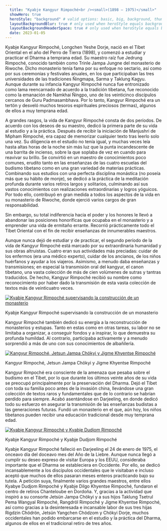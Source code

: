 ```yaml
---
  title: "Kyabje Kangyur Rimpoché<br /><small>(1898 – 1975)</small>"
  showHero: true
  heroStyle: "background" # valid options: basic, big, background, thumbAndBackground
  layoutBackgroundBlur: true # only used when heroStyle equals background or thumbAndBackground
  layoutBackgroundHeaderSpace: true # only used when heroStyle equals background
  date: 2023-01-05
---
```


Kyabje Kangyur Rimpoché, Longchen Yeshe Dorje, nació en el Tíbet Oriental en el año del Perro de Tierra (1898), y comenzó a estudiar y practicar el Dharma a temprana edad. Su maestro raíz fue Jedrung Rimpoché, conocido también como Trinle Jampa Jungne del monasterio de Riwoche. Dicho monasterio tenía fama por su enfoque no sectario, así como por sus ceremonias y festivales anuales, en los que participaban las tres universidades de las tradiciones Ñingmapa, Sarma y Taklung Kagyu. Aunque durante su infancia Kangyur Rimpoché nunca fue entronizado como lama reencarnado de acuerdo a la tradición tibetana, fue reconocido como la emanación de Namkhai Ñingpo, uno de los veinticinco discípulos cercanos de Guru Padmasambhava. Por lo tanto, Kangyur Rimpoché era un tertön y desveló muchos tesoros espirituales preciosos (termas), algunos de ellos a muy temprana edad. 

A grandes rasgos, la vida de Kangyur Rimpoché consta de dos períodos. De acuerdo con los deseos de su maestro, dedicó la primera parte de su vida al estudio y a la práctica. Después de recibir la iniciación de Manjushri de Mipham Rimpoché, era capaz de memorizar cualquier texto tras leerlo solo una vez. Su diligencia en el estudio no tenía igual, y muchas veces leía hasta altas horas de la noche sin más luz que la punta incandescente de una barrita de incienso, sobre la que soplaba de vez en cuando para reavivar su brillo. Se convirtió en un maestro de conocimientos poco comunes, erudito tanto en las enseñanzas de las cuatro escuelas del budismo tibetano como en una gran variedad de materias prácticas. Combinando sus estudios con una perfecta disciplina monástica (no poseía más que su hábito de monje), se dedicó a la práctica de la meditación profunda durante varios retiros largos y solitarios, culminando así sus vastos conocimientos con realizaciones extraordinarias y logros yóguicos. Por todo ello, contribuyó en gran medida a todos los aspectos de la vida en su monasterio de Riwoche, donde ejerció varios cargos de gran responsabilidad. 

Sin embargo, su total indiferencia hacia el poder y los honores le llevó a abandonar las posiciones honoríficas que ocupaba en el monasterio y a emprender una vida de ermitaño errante. Recorrió prácticamente todo el Tíbet Oriental con el fin de recibir enseñanzas de innumerables maestros. 

Aunque nunca dejó de estudiar y de practicar, el segundo período de la vida de Kangyur Rimpoché está marcado por su extraordinaria humanidad y sus obras altruistas. Cuatro eran sus actividades más preciadas: cuidar de los enfermos (era una médico experto), cuidar de los ancianos, de los niños huérfanos y ayudar a los viajeros. Asimismo, a menudo daba enseñanzas y transmisiones; en especial la transmisión oral del kangyur, el canon tibetano, una vasta colección de más de cien volúmenes de sutras y tantras traducidos. De hecho, Kangyur Rimpoché recibió su nombre como reconocimiento por haber dado la transmisión de esta vasta colección de textos más de veinticuatro veces. 

[ ![Kyabje Kangyur Rimpoché supervisando la construcción de un monasterio](/images/img_KKR_work-150x150.jpg) ](http://www.songtsen.org/songtsen/wp-content/uploads/sites/2/2013/11/img_KKR_work.jpg)

Kyabje Kangyur Rimpoché supervisando la construcción de un monasterio 

Kangyur Rimpoché también dedicó su energía a la reconstrucción de monasterios y estupas. Tanto en estas como en otras tareas, su labor no se limitaba a organizar, a conseguir fondos y a inspirar, lo que demuestra su profunda humildad. Al contrario, participaba activamente y a menudo sorprendió a más de uno con sus conocimientos de albañilería. 

[ ![Kangyur Rimpoché, Jetsun Jampa Chökyi y Jigme Khyentse Rimpoché](/images/img_KKR_famille-150x150.jpg) ](http://www.songtsen.org/songtsen/wp-content/uploads/sites/2/2013/11/img_KKR_famille.jpg)

Kangyur Rimpoché, Jetsun Jampa Chökyi y Jigme Khyentse Rimpoché 

Kangyur Rimpoché era consciente de la amenaza que pesaba sobre el budismo en el Tíbet, por lo que durante los últimos veinte años de su vida se preocupó principalmente por la preservación del Dharma. Dejó el Tíbet con toda su familia poco antes de la invasión china, llevándose una gran colección de textos raros y fundamentales que de lo contrario se habrían perdido para siempre. Acabó asentándose en Darjeeling, en donde dedicó todo su esfuerzo en asegurar la transmisión de las enseñanzas budistas a las generaciones futuras. Fundó un monasterio en el que, aún hoy, los niños tibetanos pueden recibir una educación tradicional desde muy temprana edad. 

[ ![Kyabje Kangyur Rimpoché y Kyabje Dudjom Rimpoché](/images/img_KKR_DR-150x150.jpg) ](http://www.songtsen.org/songtsen/wp-content/uploads/sites/2/2013/11/img_KKR_DR.jpg)

Kyabje Kangyur Rimpoché y Kyabje Dudjom Rimpoché 

Kyabje Kangyur Rimpoché falleció en Darjeeling el 24 de enero de 1975, el onceavo día del doceavo mes del Año de la Liebre. Aunque nunca llegó a cumplir su deseo expreso de visitar Europa y los EEUU, consideraba importante que el Dharma se estableciera en Occidente. Por ello, se dedicó incansablemente a los discípulos occidentales que le visitaban e incluso aceptó que muchos de ellos pasaran meses enteros practicando bajo su tutela. A petición suya, finalmente varios grandes maestros, entre ellos Kyabye Dudjom Rimpoché y Kyabje Dilgo Khyentse Rimpoché, fundaron el centro de retiros Chanteloube en Dordoña. Y, gracias a la actividad que inspiró a su consorte Jetsün Jampa Chökyi y a sus hijos Taklung Tsetrul Pema Wangyal Rimpoché, Rangdröl Rimpoché y Jigme Khyentse Rimpoché, así como gracias a la desinteresada e incansable labor de sus tres hijas Rigdzin Chödrön, Jetsün Yangchen Chödzom y Chökyi Dorje, muchos occidentales han podido embarcarse en el estudio y la práctica del Dharma, algunos de ellos en el tradicional retiro de tres años. 
